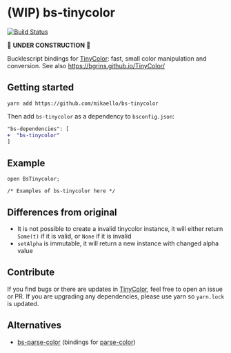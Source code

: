 # (WIP) bs-tinycolor

[![Build Status](https://travis-ci.org/mikaello/bs-tinycolor.svg?branch=master)](https://travis-ci.org/mikaello/bs-tinycolor)

🚧 **UNDER CONSTRUCTION** 🚧

Bucklescript bindings for [TinyColor](https://github.com/bgrins/TinyColor): fast, small color manipulation and conversion. See also https://bgrins.github.io/TinyColor/

## Getting started

```
yarn add https://github.com/mikaello/bs-tinycolor
```

Then add `bs-tinycolor` as a dependency to `bsconfig.json`:

```diff
"bs-dependencies": [
+  "bs-tinycolor"
]
```

## Example

```reason
open BsTinycolor;

/* Examples of bs-tinycolor here */
```

## Differences from original

- It is not possible to create a invalid tinycolor instance, it will either return `Some(t)` if it is valid, or `None` if it is invalid
- `setAlpha` is immutable, it will return a new instance with changed alpha value

## Contribute

If you find bugs or there are updates in [TinyColor](https://github.com/bgrins/TinyColor), feel free to open an issue or PR. If you are upgrading any dependencies, please use yarn so `yarn.lock` is updated.

## Alternatives

- [bs-parse-color](https://redex.github.io/package/unpublished/theatlasroom/bs-parse-color/) (bindings for [parse-color](https://github.com/substack/parse-color))
